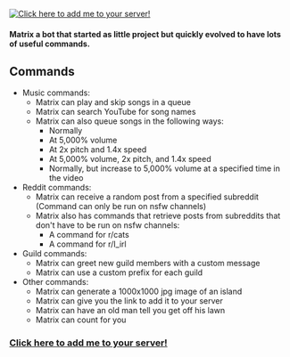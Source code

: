 [![Click here to add me to your server!](http://i.imgur.com/D74xRN1.png)](https://discordapp.com/oauth2/authorize?&client_id=318558676241874945&scope=bot&permissions=0)

#### Matrix a bot that started as little project but quickly evolved to have lots of useful commands. ####

## Commands ##
* Music commands:
    * Matrix can play and skip songs in a queue
    * Matrix can search YouTube for song names
    * Matrix can also queue songs in the following ways:
        * Normally
        * At 5,000% volume
        * At 2x pitch and 1.4x speed
        * At 5,000% volume, 2x pitch, and 1.4x speed
        * Normally, but increase to 5,000% volume at a specified time in the video
* Reddit commands:
    * Matrix can receive a random post from a specified subreddit (Command can only be run on nsfw channels)
    * Matrix also has commands that retrieve posts from subreddits that don't have to be run on nsfw channels:
        * A command for r/cats
        * A command for r/I_irl
* Guild commands:
    * Matrix can greet new guild members with a custom message
    * Matrix can use a custom prefix for each guild
* Other commands:
   * Matrix can generate a 1000x1000 jpg image of an island
   * Matrix can give you the link to add it to your server
   * Matrix can have an old man tell you get off his lawn
   * Matrix can count for you
   
 ### [Click here to add me to your server!](https://discordapp.com/oauth2/authorize?&client_id=318558676241874945&scope=bot&permissions=0) ###


